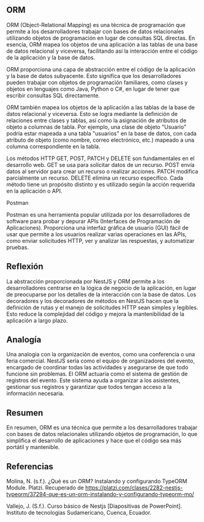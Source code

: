 ## ORM

ORM (Object-Relational Mapping) es una técnica de programación que permite a los desarrolladores trabajar con bases de datos relacionales utilizando objetos de programación en lugar de consultas SQL directas. En esencia, ORM mapea los objetos de una aplicación a las tablas de una base de datos relacional y viceversa, facilitando así la interacción entre el código de la aplicación y la base de datos.

ORM proporciona una capa de abstracción entre el código de la aplicación y la base de datos subyacente. Esto significa que los desarrolladores pueden trabajar con objetos de programación familiares, como clases y objetos en lenguajes como Java, Python o C#, en lugar de tener que escribir consultas SQL directamente.

ORM también mapea los objetos de la aplicación a las tablas de la base de datos relacional y viceversa. Esto se logra mediante la definición de relaciones entre clases y tablas, así como la asignación de atributos de objeto a columnas de tabla. Por ejemplo, una clase de objeto "Usuario" podría estar mapeada a una tabla "usuarios" en la base de datos, con cada atributo de objeto (como nombre, correo electrónico, etc.) mapeado a una columna correspondiente en la tabla.

Los métodos HTTP GET, POST, PATCH y DELETE son fundamentales en el desarrollo web. GET se usa para solicitar datos de un recurso. POST envía datos al servidor para crear un recurso o realizar acciones. PATCH modifica parcialmente un recurso. DELETE elimina un recurso específico. Cada método tiene un propósito distinto y es utilizado según la acción requerida en la aplicación o API.

Postman

Postman es una herramienta popular utilizada por los desarrolladores de software para probar y depurar APIs (Interfaces de Programación de Aplicaciones). Proporciona una interfaz gráfica de usuario (GUI) fácil de usar que permite a los usuarios realizar varias operaciones en las APIs, como enviar solicitudes HTTP, ver y analizar las respuestas, y automatizar pruebas.

## Reflexión 

La abstracción proporcionada por NestJS y ORM permite a los desarrolladores centrarse en la lógica de negocio de la aplicación, en lugar de preocuparse por los detalles de la interacción con la base de datos. Los decoradores y los decoradores de métodos en NestJS hacen que la definición de rutas y el manejo de solicitudes HTTP sean simples y legibles. Esto reduce la complejidad del código y mejora la mantenibilidad de la aplicación a largo plazo.

## Analogía

Una analogia con la organización de eventos, como una conferencia o una feria comercial. NestJS sería como el equipo de organizadores del evento, encargado de coordinar todas las actividades y asegurarse de que todo funcione sin problemas. El ORM actuaría como el sistema de gestión de registros del evento. Este sistema ayuda a organizar a los asistentes, gestionar sus registros y garantizar que todos tengan acceso a la información necesaria.

## Resumen

En resumen, ORM es una técnica que permite a los desarrolladores trabajar con bases de datos relacionales utilizando objetos de programación, lo que simplifica el desarrollo de aplicaciones y hace que el código sea más portátil y mantenible.

## Referencias

Molina, N. (s.f.). ¿Qué es un ORM? Instalando y configurando TypeORM Module. Platzi. Recuperado de https://platzi.com/clases/2282-nestjs-typeorm/37294-que-es-un-orm-instalando-y-configurando-typeorm-mo/

Vallejo, J. (S.f.). Curso básico de Nestjs [Diapositivas de PowerPoint]. Instituto de tecnologías Sudamericano, Cuenca, Ecuador.
